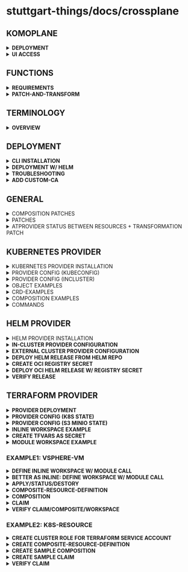 # stuttgart-things/docs/crossplane

## KOMOPLANE

<details><summary><b>DEPLOYMENT</b></summary>

```bash
helm repo add komodorio https://helm-charts.komodor.io && helm repo update
helm upgrade --install komoplane komodorio/komoplane -n komoplane --create-namespace
```

</details>

<details><summary><b>UI ACCESS</b></summary>

```bash
export POD_NAME=$(kubectl get pods --namespace komoplane -l "app.kubernetes.io/name=komoplane,app.kubernetes.io/instance=komoplane" -o jsonpath="{.items[0].metadata.name}")
export CONTAINER_PORT=$(kubectl get pod --namespace komoplane $POD_NAME -o jsonpath="{.spec.containers[0].ports[0].containerPort}")
kubectl --namespace komoplane port-forward $POD_NAME 8090:$CONTAINER_PORT
```

</details>

## FUNCTIONS

<details><summary><b>REQUIREMENTS</b></summary>

```bash
curl -sL "https://raw.githubusercontent.com/crossplane/crossplane/master/install.sh" | sh
sudo mv crossplane /usr/local/bin
# Docker also needs to be installed
```

</details>

<details><summary><b>PATCH-AND-TRANSFORM</b></summary>

```bash
cat <<EOF > ./functions.yaml
---
apiVersion: pkg.crossplane.io/v1beta1
kind: Function
metadata:
  name: function-patch-and-transform
spec:
  package: xpkg.upbound.io/crossplane-contrib/function-patch-and-transform:v0.1.4
EOF
```

```bash
cat <<EOF > ./composition.yaml
---
apiVersion: apiextensions.crossplane.io/v1
kind: Composition
metadata:
  name: function-patch-and-transform
spec:
  compositeTypeRef:
    apiVersion: example.crossplane.io/v1
    kind: XR
  mode: Pipeline
  pipeline:
  - step: patch-and-transform
    functionRef:
      name: function-patch-and-transform
    input:
      apiVersion: pt.fn.crossplane.io/v1beta1
      kind: Resources
      resources:
      - name: bucket
        base:
          apiVersion: s3.aws.upbound.io/v1beta1
          kind: Bucket
        patches:
        - type: FromCompositeFieldPath
          fromFieldPath: "spec.location"
          toFieldPath: "spec.forProvider.region"
          transforms:
          - type: map
            map:
              DE: "frankfurt"
EOF
```

```bash
cat <<EOF > ./composition.yaml
---
apiVersion: example.crossplane.io/v1
kind: XR
metadata:
  name: example-xr1
specd :
  location: US
```

```bash
crossplane beta render xr.yaml composition.yaml function.yaml
```

</details>

## TERMINOLOGY

<details><summary><b>OVERVIEW</b></summary>

| KIND                        | DESCRIPTION                                                                                                                                                                                                                                                                                                                                                           |
| --------------------------- | --------------------------------------------------------------------------------------------------------------------------------------------------------------------------------------------------------------------------------------------------------------------------------------------------------------------------------------------------------------------- |
| Provider                    | enable Crossplane to provision infrastructure on an external service                                                                                                                                                                                                                                                                                                  |
| ProviderConfig              | each Provider package has its own configuration type                                                                                                                                                                                                                                                                                                                  |
| Composition                 | Terraform fanboys might think of a Composition as a Terraform module - the HCL code that describes how to take input variables and use them to create resources in some cloud - Helm fanboys might think of a Composition as a Helm chart's templates; the moustache templated YAML files that describe how to take Helm chart values and render Kubernetes resources |
| CompositeResourceDefinition | There isn't a direct analog to XRDs in the Helm ecosystem, but they're a little bit like the variable blocks in a Terraform module that define which variables exist, whether those variables are strings or integers, whether they're required or optional, etc.                                                                                                     |
| Composite Resource Claim    | Claims map to the same concepts as described above under the composite resource heading; i.e. tfvars files and Helm values.yaml files. Imagine that some tfvars files and some values.yaml files were only accessible to the platform team while others were offered to application teams; that's the difference between a composite resource and a claim.            |

</details>

## DEPLOYMENT

<details><summary><b>CLI INSTALLATION</b></summary>

```bash
curl -sL "https://raw.githubusercontent.com/crossplane/crossplane/master/install.sh" | sh
sudo mv crossplane /usr/local/bin
```

</details>

<details><summary><b>DEPLOYMENT W/ HELM</b></summary>

[provider-helm](https://github.com/crossplane-contrib/provider-helm/tree/master)

```bash
kubectl create namespace crossplane-system
helm repo add crossplane-stable https://charts.crossplane.io/stable && helm repo update

helm upgrade --install crossplane --wait \
--namespace crossplane-system \
crossplane-stable/crossplane --version 1.14.5

kubectl api-resources | grep upbound
```

</details>

<details><summary><b>TROUBLESHOOTING</b></summary>

```bash
# DEBUG PROVIDER RELATED ISSUES
kubectl describe providerrevisions

# GET PACKAGE REVISION
kubectl get pkgrev

# LIST PROVIDERS
kubectl get providers.pkg.crossplane.io -A

# DEBUG/TRACE XRD W/ CROSSPLANE CLI
crossplane beta trace metallbconfig labda-test -n crossplane-system -o wide # EXAMPLE
```

</details>

<details><summary><b>ADD CUSTOM-CA</b></summary>

```yaml
# CABUNDLE AS CM
apiVersion: v1
kind: ConfigMap
metadata:
  name: cert-bundle
  namespace: crossplane-system
data:
  ca-certificates.crt: |-
    -----BEGIN CERTIFICATE-----
    MIIFijCCA3KgAwIBA #..
```

```yaml
# CONTROLLER CONFIG
apiVersion: pkg.crossplane.io/v1alpha1
kind: ControllerConfig
metadata:
  name: cert-bundle
spec:
  volumeMounts:
    - name: cert-bundle
      mountPath: /etc/ssl/certs
  volumes:
    - name: cert-bundle
      configMap:
        name: cert-bundle
  envFrom:
    - secretRef:
        name: s3
```

```yaml
# CONTROLLER REF
apiVersion: pkg.crossplane.io/v1
kind: Provider
metadata:
  name: provider-terraform
spec:
  package: xpkg.upbound.io/upbound/provider-terraform:v0.13.0
  controllerConfigRef:
    name: cert-bundle
```

</details>

## GENERAL

<details><summary>COMPOSITION PATCHES</summary>

```yaml
# FROMCOMPOSITEFIELDPATH
- type: FromCompositeFieldPath
  fromFieldPath: spec.tfvars.secretNamespace
  toFieldPath: spec.forProvider.varFiles[0].secretKeyRef.namespace
```

```yaml
# COMBINEFROMCOMPOSITE
- type: CombineFromComposite
  combine:
    variables:
      - fromFieldPath: spec.group
      - fromFieldPath: spec.repository
    strategy: string
    string:
      fmt: "https://github.com/%s/%s"
  toFieldPath: spec.forProvider.values.githubConfigUrl
```

</details>

<details><summary>PATCHES</summary>

```bash
https://github.com/crossplane/crossplane/issues/2072
https://vrelevant.net/crossplane-composition-patches-combine-patches/
https://vrelevant.net/crossplane-composition-patches-fromcompositefieldpath/
```

</details>

<details><summary>ATPROVIDER STATUS BETWEEN RESOURCES + TRANSFORMATION PATCH</summary>

```yaml
resources:
  - name: vsphere-vm
    base:
# ..
output "ip" {
  value = [module.vsphere-vm.ip]
}
# ..
patches:
  - type: ToCompositeFieldPath
    fromFieldPath: status.atProvider.outputs.ip
    toFieldPath: status.share.vmIP
    policy:
      fromFieldPath: Required
# ..
- name: test-config
  base:
# ..
data:
  database_host: "192.168.0.1"
# ..
patches:
  - fromFieldPath: status.share.vmIP
    toFieldPath: spec.forProvider.manifest.data.database_host
    policy:
      fromFieldPath: Required
    transforms:
      - type: string
        string:
          type: Join
          join:
            separator: ","
```

</details>

## KUBERNETES PROVIDER

<details><summary>KUBERNETES PROVIDER INSTALLATION</summary>

```bash
kubectl apply -f - <<EOF
apiVersion: pkg.crossplane.io/v1
kind: Provider
metadata:
  name: provider-kubernetes
spec:
  package: "crossplanecontrib/provider-kubernetes:v0.11.2" # main for latest
EOF
```

</details>

<details><summary>PROVIDER CONFIG (KUBECONFIG)</summary>

```bash
# CREATE KUBECONFIG SECRET FROM LOCAL FILE
kubectl -n crossplane-system create secret generic kubeconfig-dev43 --from-file=/home/sthings/.kube/pve-dev43
```

```bash
kubectl apply -f - <<EOF
apiVersion: kubernetes.crossplane.io/v1alpha1
kind: ProviderConfig
metadata:
  name: kubernetes-dev43
spec:
  credentials:
    source: Secret
    secretRef:
      namespace: crossplane-system
      name: kubeconfig-dev43
      key: pve-dev43
EOF
```

</details>

<details><summary>PROVIDER CONFIG (INCLUSTER)</summary>

```bash
kubectl apply -f - <<EOF
apiVersion: kubernetes.crossplane.io/v1alpha1
kind: ProviderConfig
metadata:
  name: kubernetes-incluster
spec:
  credentials:
    source: InjectedIdentity
EOF
```

```bash
# ADDC SERVICE ACCOUNT CLUSTERROLEBINDING
SA=$(kubectl -n crossplane-system get sa -o name | grep provider-kubernetes | sed -e 's|serviceaccount\/|crossplane-system:|g')
kubectl create clusterrolebinding provider-kubernetes-admin-binding --clusterrole cluster-admin --serviceaccount="${SA}"
```

</details>

<details><summary>OBJECT EXAMPLES</summary>

```bash
kubectl apply -f - <<EOF
apiVersion: kubernetes.crossplane.io/v1alpha2
kind: Object
metadata:
  name: sample-namespace
spec:
  forProvider:
    manifest:
      apiVersion: v1
      kind: Namespace
      metadata:
        labels:
          example: "true"
  providerConfigRef:
    name: kubernetes-dev43
EOF
```

```bash
kubectl apply -f - <<EOF
apiVersion: kubernetes.crossplane.io/v1alpha2
kind: Object
metadata:
  name: sandiego-rke2
spec:
  providerConfigRef:
    name: kubernetes-labul-bootstrap
  forProvider:
    manifest:
      apiVersion: tekton.dev/v1
      kind: PipelineRun
      metadata:
        namespace: tektoncd
      spec:
        pipelineRef:
          resolver: git
          params:
            - name: url
              value: https://github.com/stuttgart-things/stuttgart-things.git
            - name: revision
              value: rancher-280
            - name: pathInRepo
              value: stageTime/pipelines/execute-ansible-playbooks.yaml
        workspaces:
          - name: shared-workspace
            volumeClaimTemplate:
              spec:
                storageClassName: openebs-hostpath
                accessModes:
                  - ReadWriteOnce
                resources:
                  requests:
                    storage: 20Mi
        params:
          - name: ansibleWorkingImage
            value: "eu.gcr.io/stuttgart-things/sthings-ansible:9.1.0"
          - name: createInventory
            value: "true"
          - name: gitRepoUrl
            value: https://github.com/stuttgart-things/stuttgart-things.git
          - name: gitRevision
            value: "rancher-280"
          - name: gitWorkspaceSubdirectory
            value: "/ansible/rke2"
          - name: vaultSecretName
            value: vault
          - name: installExtraRoles
            value: "true"
          - name: ansibleExtraRoles
            value:
              - "https://github.com/stuttgart-things/install-requirements.git"
              - "https://github.com/stuttgart-things/manage-filesystem.git"
              - "https://github.com/stuttgart-things/install-configure-vault.git"
              - "https://github.com/stuttgart-things/deploy-configure-rke"
          - name: ansiblePlaybooks
            value:
              - "ansible/playbooks/prepare-env.yaml"
              - "ansible/playbooks/base-os.yaml"
              - "ansible/playbooks/deploy-rke2.yaml"
              - "ansible/playbooks/upload-kubeconfig-vault.yaml"
          - name: ansibleVarsFile
            value:
              - "manage_filesystem+-true"
              - "update_packages+-true"
              - "install_requirements+-true"
              - "install_motd+-true"
              - "username+-sthings"
              - "lvm_home_sizing+-'15%'"
              - "lvm_root_sizing+-'35%'"
              - "lvm_var_sizing+-'50%'"
              - "send_to_msteams+-true"
              - "reboot_all+-false"
              - "cluster_name+-sandiego"
              - "rke2_k8s_version+-1.27.7"
              - "rke2_release_kind+-rke2r2"
              - "cluster_setup+-singleode"
              - "target_host+-sandiego.labul.sva.de"
              - "kubeconfig_path+-/etc/rancher/rke2/rke2.yaml"
              - "secret_path_kubeconfig+-kubeconfigs"
              # - "pause_time+-10"
          - name: ansibleVarsInventory
            value:
              - "initial_master_node+[\"sandiego.labul.sva.de\"]"
              - "additional_master_nodes+[\"\"]"
EOF
```

</details>

<details><summary>CRD-EXAMPLES</summary>

```yaml
apiVersion: apiextensions.crossplane.io/v1
kind: CompositeResourceDefinition
metadata:
  name: xbaseosruns.resources.stuttgart-things.com
spec:
  connectionSecretKeys:
    - kubeconfig
  group: resources.stuttgart-things.com
  names:
    kind: XBaseOsRun
    plural: xbaseosruns
  claimNames:
    kind: BaseOsRun
    plural: baseosruns
  versions:
    - name: v1alpha1
      served: true
      referenceable: true
      schema:
        openAPIV3Schema:
          description: A BaseOsRun is a composite resource that represents a Tekton PipelineRun provisioning a base setup on a given set of virual machines
          type: object
          properties:
            spec:
              type: object
              properties:
                pipelineRunName:
                  type: string
                  description: Name of pipelineRun resource
                pipelineNamespace:
                  type: string
                  default: tektoncd
                  description: Namespace of pipelineRun resource
              required:
                - pipelineRunName
            status:
              description: A Status represents the observed state
              properties:
                share:
                  description: Freeform field containing status information
                  type: object
                  x-kubernetes-preserve-unknown-fields: true
              type: object
```

<details><summary>STRING-DEFINITION</summary>

```yaml
# STRING
properties:
  spec:
    type: object
    properties:
      pipelineRunName:
        type: string
        description: Name of pipelineRun resource
```

</details>

<details><summary>STRING-ARRAY-DEFINITION</summary>

```yaml
# STRING ARRAY
playbooks:
  type: array
  description: Ansible playbooks
  items:
    type: string
  default:
    - "ansible/playbooks/prepare-env.yaml"
    - "ansible/playbooks/base-os.yaml"
```

</details>

</details>

<details><summary>COMPOSITION EXAMPLES</summary>

```yaml
---
apiVersion: apiextensions.crossplane.io/v1
kind: Composition
metadata:
  name: baseos-run
  labels:
    crossplane.io/xrd: xbaseosruns.resources.stuttgart-things.com
spec:
  writeConnectionSecretsToNamespace: crossplane-system
  compositeTypeRef:
    apiVersion: resources.stuttgart-things.com/v1alpha1
    kind: XBaseOsRun
  resources:
    - base:
        apiVersion: kubernetes.crossplane.io/v1alpha2
        kind: Object
        spec:
          providerConfigRef:
            name: kubernetes-labul-bootstrap
          forProvider:
            manifest:
              apiVersion: tekton.dev/v1
              kind: PipelineRun
              metadata:
                name: guestbook
                namespace: tektoncd
              spec:
                pipelineRef:
                  resolver: git
                  params:
                    - name: url
                      value: https://github.com/stuttgart-things/stuttgart-things.git
                    - name: revision
                      value: rancher-280
                    - name: pathInRepo
                      value: stageTime/pipelines/execute-ansible-playbooks.yaml
                workspaces:
                  - name: shared-workspace
                    volumeClaimTemplate:
                      spec:
                        storageClassName: openebs-hostpath
                        accessModes:
                          - ReadWriteOnce
                        resources:
                          requests:
                            storage: 20Mi
                params:
                  - name: ansibleWorkingImage
                    value: "eu.gcr.io/stuttgart-things/sthings-ansible:9.1.0"
                  - name: createInventory
                    value: "true"
                  - name: gitRepoUrl
                    value: https://github.com/stuttgart-things/stuttgart-things.git
                  - name: gitRevision
                    value: "rancher-280"
                  - name: gitWorkspaceSubdirectory
                    value: "/ansible/rke2"
                  - name: vaultSecretName
                    value: vault
                  - name: installExtraRoles
                    value: "true"
                  - name: ansibleExtraRoles
                    value:
                      - "https://github.com/stuttgart-things/install-requirements.git"
                      - "https://github.com/stuttgart-things/manage-filesystem.git"
                      - "https://github.com/stuttgart-things/install-configure-vault.git"
                      - "https://github.com/stuttgart-things/deploy-configure-rke"
                  - name: ansiblePlaybooks
                    value:
                      - "ansible/playbooks/prepare-env.yaml"
                      - "ansible/playbooks/base-os.yaml"
                      - "ansible/playbooks/deploy-rke2.yaml"
                      - "ansible/playbooks/upload-kubeconfig-vault.yaml"
                  - name: ansibleVarsFile
                    value:
                      - "manage_filesystem+-true"
                      - "update_packages+-true"
                      - "install_requirements+-true"
                      - "install_motd+-true"
                      - "username+-sthings"
                      - "lvm_home_sizing+-'15%'"
                      - "lvm_root_sizing+-'35%'"
                      - "lvm_var_sizing+-'50%'"
                      - "send_to_msteams+-true"
                      - "reboot_all+-false"
                      - "cluster_name+-sandiego"
                      - "rke2_k8s_version+-1.27.7"
                      - "rke2_release_kind+-rke2r2"
                      - "cluster_setup+-singleode"
                      - "target_host+-sandiego.labul.sva.de"
                      - "kubeconfig_path+-/etc/rancher/rke2/rke2.yaml"
                      - "secret_path_kubeconfig+-kubeconfigs"
                      # - "pause_time+-10"
                  - name: ansibleVarsInventory
                    value:
                      - 'initial_master_node+["sandiego.labul.sva.de"]'
                      - 'additional_master_nodes+[""]'
      patches:
        - type: FromCompositeFieldPath
          fromFieldPath: spec.pipelineRunName
          toFieldPath: spec.forProvider.manifest.metadata.name
```

</details>

<details><summary>COMMANDS</summary>

```bash
kubectl get crossplane # GET ALL
kubectl get object -A # GET ALL OBJECTS IN CLUSTER
kubectl get providerconfigusage.kubernetes.crossplane.io # GET PROVIDERUSAGE
kubectl get compositionrevision.apiextensions.crossplane.io -A
kubectl describe compositionrevision.apiextensions.crossplane.io/

# RENDERING PROBLEMS
kubectl get composite
kubectl describe xbaseosrun.resources.stuttgart-things.com/<COMPOSITE-NAME>
```

</details>

## HELM PROVIDER

<details><summary>HELM PROVIDER INSTALLATION</summary>

```bash
kubectl apply -f - <<EOF
apiVersion: pkg.crossplane.io/v1
kind: Provider
metadata:
  name: provider-helm
spec:
  package: "crossplanecontrib/provider-helm:master"
EOF
```

</details>

<details><summary><b>IN-CLUSTER PROVIDER CONFIGURATION</b></summary>

```bash
# DEPLOY HELM RELEASES ON THE SAME CLUSTER CROSSPLANE IS RUNNING ON
SA=$(kubectl -n crossplane-system get sa -o name | grep provider-helm | sed -e 's|serviceaccount\/|crossplane-system:|g')
kubectl create clusterrolebinding provider-helm-admin-binding --clusterrole cluster-admin --serviceaccount="${SA}"

kubectl apply -f - <<EOF
apiVersion: helm.crossplane.io/v1beta1
kind: ProviderConfig
metadata:
  name: helm-provider-incluster
spec:
  credentials:
    source: InjectedIdentity
EOF
```

</details>

<details><summary><b>EXTERNAL CLUSTER PROVIDER CONFIGURATION</b></summary>

```bash
apiVersion: v1
kind: Secret
metadata:
  name: kubeconfig-cicd
  namespace: crossplane-system
data:
  sthings-cicd: <KUBECONFIG-BASE64>
type: Opaque
```

```bash
kubectl apply -f - <<EOF
apiVersion: helm.crossplane.io/v1beta1
kind: ProviderConfig
metadata:
  name: cicd
spec:
  credentials:
    source: Secret
    secretRef:
      name: kubeconfig-cicd
      namespace: crossplane-system
      key: sthings-cicd
EOF
```

</details>

<details><summary><b>DEPLOY HELM RELEASE FROM HELM REPO</b></summary>

```bash
kubectl apply -f - <<EOF
apiVersion: helm.crossplane.io/v1beta1
kind: Release
metadata:
  name: goldilocks-example
spec:
  forProvider:
    chart:
      name: goldilocks
      repository: https://charts.fairwinds.com/stable
      version: 8.0.0
    namespace: goldilocks
    insecureSkipTLSVerify: true
    skipCreateNamespace: false
    wait: true
    skipCRDs: true
    values:
      service:
        type: ClusterIP
  providerConfigRef:
    name: helm-provider-incluster
EOF
```

</details>

<details><summary><b>CREATE OCI REGISTRY SECRET</b></summary>

```bash
kubectl apply -f - <<EOF
apiVersion: v1
kind: Secret
metadata:
  name: ghcr
  namespace: crossplane-system
type: Opaque
stringData:
  username: <USERNAME>
  password: <PASSWORD>
EOF
```

</details>

<details><summary><b>DEPLOY OCI HELM RELEASE W/ REGISTRY SECRET</b></summary>

```bash
kubectl apply -f - <<EOF
---
apiVersion: helm.crossplane.io/v1beta1
kind: Release
metadata:
  name: ghr-deploy-configure-rke-cicd
  namespace: crossplane-system
spec:
  forProvider:
    chart:
      name: gha-runner-scale-set
      repository: oci://ghcr.io/actions/actions-runner-controller-charts
      version: 0.8.0
      pullSecretRef:
        name: ghcr
        namespace: crossplane-system
    namespace: arc-systems
    insecureSkipTLSVerify: false
    skipCreateNamespace: false
    wait: true
    skipCRDs: true
    set:
      - name: githubConfigSecret.github_token
        valueFrom:
          secretKeyRef:
            key: GITHUB_TOKEN
            name: github-flux-secrets
            namespace: flux-system
    values:
      githubConfigUrl: https://github.com/stuttgart-things/deploy-configure-rke
      containerMode:
        type: kubernetes
        kubernetesModeWorkVolumeClaim:
          accessModes: ["ReadWriteOnce"]
          storageClassName: openebs-hostpath
          resources:
            requests:
              storage: 50Mi
      template:
        spec:
          containers:
          - name: runner
            image: ghcr.io/actions/actions-runner:2.314.1
            command: ["/home/runner/run.sh"]
            env:
              - name: ACTIONS_RUNNER_REQUIRE_JOB_CONTAINER
                value: "false"
              - name: ACTIONS_RUNNER_POD_NAME
                valueFrom:
                  fieldRef:
                    fieldPath: metadata.name
          initContainers:
            - name: kube-init
              image: ghcr.io/actions/actions-runner:2.314.1
              command: ["/bin/sh", "-c"]
              args:
                - |
                  whoami
              volumeMounts:
                - name: work
                  mountPath: /home/runner/_work
  providerConfigRef:
    name: cicd
EOF
```

</details>

<details><summary><b>VERIFY RELEASE</b></summary>

```bash
kubectl get Release
```

</details>

## TERRAFORM PROVIDER

<details><summary><b>PROVIDER DEPLOYMENT</b></summary>

```bash
kubectl apply -f - <<EOF
apiVersion: pkg.crossplane.io/v1
kind: Provider
metadata:
  name: provider-terraform
spec:
  package: xpkg.upbound.io/upbound/provider-terraform:v0.13.0
EOF
```

</details>

<details><summary><b>PROVIDER CONFIG (K8S STATE)</b></summary>

```bash
kubectl apply -f - <<EOF
apiVersion: tf.upbound.io/v1beta1
kind: ProviderConfig
metadata:
  name: default
spec:
  configuration: |
    terraform {
      backend "kubernetes" {
        secret_suffix     = "providerconfig-default"
        namespace         = "crossplane-system"
        in_cluster_config = true
      }
    }
EOF
```

</details>

<details><summary><b>PROVIDER CONFIG (S3 MINIO STATE)</b></summary>

```bash
kubectl apply -f - <<EOF
apiVersion: v1
kind: Secret
metadata:
  name: s3
  namespace: crossplane-system
type: Opaque
stringData:
  AWS_ACCESS_KEY_ID: <ACCESS-KEY>
  AWS_SECRET_ACCESS_KEY: <SECRET-ACCESS-KEY>
EOF
```

```bash
kubectl apply -f - <<EOF
apiVersion: tf.upbound.io/v1beta1
kind: ProviderConfig
metadata:
  name: artifacts-labul-vsphere
  namespace: default
spec:
  configuration: |
    terraform {
      backend "s3" {
        endpoint = "https://artifacts.automation.sthings-vsphere.labul.sva.de"
        key = "terraform2.tfstate"
        region = "main"
        bucket = "terraform"
        skip_credentials_validation = true
        skip_metadata_api_check = true
        skip_region_validation = true
        force_path_style = true
      }
    }
EOF
```

</details>

<details><summary><b>INLINE WORKSPACE EXAMPLE</b></summary>

```bash
kubectl apply -f - <<EOF
apiVersion: tf.upbound.io/v1beta1
kind: Workspace
metadata:
  name: example-inline
  annotations:
    crossplane.io/external-name: hello
spec:
  forProvider:
    source: Inline
    module: |
      output "hello_world" {
        value = "Hello, World!"
      }
  writeConnectionSecretToRef:
    namespace: default
    name: terraform-workspace-example-inline
EOF
```

</details>

<details><summary><b>CREATE TFVARS AS SECRET</b></summary>

```bash
# CREATE terraform.tfvars
cat <<EOF > terraform.tfvars
vsphere_user = "<USER>"
vsphere_password = "<PASSWORD>"
vm_ssh_user = "<SSH_USER>"
vm_ssh_password = "<SSH_PASSWORD>"
EOF
```

```bash
# CREATE SECRET
kubectl create secret generic vsphere-tfvars --from-file=terraform.tfvars
```

</details>

<details><summary><b>MODULE WORKSPACE EXAMPLE</b></summary>

```yaml
---
apiVersion: tf.upbound.io/v1beta1
kind: Workspace
metadata:
  name: appserver
  annotations:
    crossplane.io/external-name: pve-vm
spec:
  providerConfigRef:
    name: terraform-default
  forProvider:
    source: Remote
    module: git::https://github.com/stuttgart-things/proxmox-vm.git?ref=v2.9.14-1.5.5
    vars:
      - key: vm_count
        value: "1"
      - key: vm_num_cpus
        value: "4"
      - key: vm_memory
        value: "4096"
      - key: vm_name
        value: appserver
      - key: vm_template
        value: ubuntu22
      - key: pve_network
        value: vmbr103
      - key: pve_datastore
        value: v3700
      - key: vm_disk_size
        value: 128G
      - key: pve_folder_path
        value: stuttgart-things
      - key: pve_cluster_node
        value: sthings-pve1
    varFiles:
      - source: SecretKey
        secretKeyRef:
          namespace: default
          name: pve-tfvars
          key: terraform.tfvars
  writeConnectionSecretToRef:
    namespace: default
    name: terraform-workspace-appserver
```

```hcl
# tfvars
pve_api_url="<API-URL>"
pve_api_user="<API-USER>"
pve_api_password="<API-PASSWORD>"
vm_ssh_user="<SSH-USER>"
vm_ssh_password="<SSH-PASSWORD>"
```

</details>

### EXAMPLE1: VSPHERE-VM

<details><summary><b>DEFINE INLINE WORKSPACE W/ MODULE CALL</b></summary>

```yaml
apiVersion: tf.upbound.io/v1beta1
kind: Workspace
metadata:
  name: vsphere-vm-labda-1
  annotations:
    crossplane.io/external-name: vsphere-vm-labda-1
spec:
  forProvider:
    source: Inline
    module: |
      module "labda-vm" {
        source = "github.com/stuttgart-things/vsphere-vm"
        vm_count               = 1
        vsphere_vm_name        = "michigan3"
        vm_memory              = 6144
        vm_disk_size           = "64"
        vm_num_cpus            = 6
        firmware               = "bios"
        vsphere_vm_folder_path = "stuttgart-things/testing"
        vsphere_datacenter     = "/NetApp-HCI-Datacenter"
        vsphere_datastore      = "/NetApp-HCI-Datacenter/datastore/DatastoreCluster/NetApp-HCI-Datastore-02"
        vsphere_resource_pool  = "Resources"
        vsphere_network        = "/NetApp-HCI-Datacenter/network/tiab-prod"
        vsphere_vm_template    = "/NetApp-HCI-Datacenter/vm/stuttgart-things/vm-templates/ubuntu23"
        vm_ssh_user            = var.vm_ssh_user
        vm_ssh_password        = var.vm_ssh_password
        bootstrap              = ["echo STUTTGART-THINGS"]
        annotation             = "VSPHERE-VM BUILD w/ TERRAFORM CROSSPLANE PROVIDER FOR STUTTGART-THINGS"
      }

      provider "vsphere" {
        user                 = var.vsphere_user
        password             = var.vsphere_password
        vsphere_server       = var.vsphere_server
        allow_unverified_ssl = true
      }

      variable "vsphere_server" {
        type        = string
        default     = false
        description = "vsphere server"
      }

      variable "vsphere_user" {
        type        = string
        default     = false
        description = "password of vsphere user"
      }

      variable "vsphere_password" {
        type        = string
        default     = false
        description = "password of vsphere user"
      }

      variable "vm_ssh_user" {
        type        = string
        default     = false
        description = "username of ssh user for vm"
      }

      variable "vm_ssh_password" {
        type        = string
        default     = false
        description = "password of ssh user for vm"
      }

    varFiles:
      - source: SecretKey
        secretKeyRef:
          namespace: default
          name: vsphere-tfvars
          key: terraform.tfvars
  writeConnectionSecretToRef:
    namespace: default
    name: terraform-workspace-vsphere-vm-labda-1
```

</details>

<details><summary><b>BETTER AS INLINE: DEFINE WORKSPACE W/ MODULE CALL</b></summary>

```yaml
---
apiVersion: tf.upbound.io/v1beta1
kind: Workspace
metadata:
  name: dallas52
  annotations:
    crossplane.io/external-name: vsphere-vm
spec:
  providerConfigRef:
    name: terraform-default
  forProvider:
    source: Remote
    module: git::https://github.com/stuttgart-things/vsphere-vm.git?ref=v1.6.6-2.6.1
    vars:
      - key: vm_count
        value: "1"
      - key: vsphere_vm_name
        value: dallas52
      - key: vm_memory
        value: "6144"
      - key: vm_disk_size
        value: "64"
      - key: vm_num_cpus
        value: "6"
      - key: firmware
        value: bios
      - key: vsphere_vm_folder_path
        value: phermann/testing
      - key: vsphere_datacenter
        value: /LabUL
      - key: vsphere_datastore
        value: /LabUL/datastore/UL-ESX-SAS-02
      - key: vsphere_resource_pool
        value: /LabUL/host/Cluster01/Resources
      - key: vsphere_network
        value: /LabUL/network/LAB-10.31.103
      - key: vsphere_vm_template
        value: /LabUL/vm/phermann/vm-templates/ubuntu22
      - key: bootstrap
        value: '["echo STUTTGART-THINGS"]'
      - key: annotation
        value: VSPHERE-VM BUILD w/ CROSSPLANE FOR STUTTGART-THINGS
      - key: unverified_ssl
        value: "true"
    varFiles:
      - source: SecretKey
        secretKeyRef:
          namespace: default
          name: vsphere-labul-tfvars
          key: vsphere-labul.tfvars
  writeConnectionSecretToRef:
    namespace: default
    name: terraform-workspace-dallas52
```

</details>

<details><summary><b>APPLY/STATUS/DESTORY</b></summary>

```bash
kubectl apply -f <WORKSPACE-DEFINITION>.yaml
kubectl describe workspace <WORKSPACE_NAME> | grep Status -A10
kubectl delete workspace <WORKSPACE_NAME>
```

</details>

<details><summary><b>COMPOSITE-RESOURCE-DEFINITION</b></summary>

```yaml
---
apiVersion: apiextensions.crossplane.io/v1
kind: CompositeResourceDefinition
metadata:
  name: xvspherevms.resources.stuttgart-things.com
spec:
  group: resources.stuttgart-things.com
  names:
    kind: XVsphereVM
    plural: xvspherevms
  claimNames:
    kind: VsphereVM
    plural: vspherevms
  versions:
    - name: v1alpha1
      served: true
      referenceable: true
      schema:
        openAPIV3Schema:
          type: object
          properties:
            spec:
              type: object
              properties:
                vm:
                  type: object
                  properties:
                    count:
                      type: string
                      default: "1"
                    name:
                      type: string
                    ram:
                      type: string
                      default: "4096"
                    disk:
                      type: string
                      default: "64"
                    cpu:
                      type: string
                      default: "4"
                    firmware:
                      type: string
                      default: "bios"
                    folderPath:
                      type: string
                    datacenter:
                      type: string
                    datastore:
                      type: string
                    resourcePool:
                      type: string
                    network:
                      type: string
                    template:
                      type: string
                    bootstrap:
                      type: string
                      default: '["echo STUTTGART-THINGS"]'
                    annotation:
                      type: string
                      default: VSPHERE-VM BUILD w/ CROSSPLANE FOR STUTTGART-THINGS
                    unverifiedSsl:
                      type: string
                      default: "true"
                  required:
                    - name
                    - ram
                    - disk
                    - cpu
                    - folderPath
                    - datacenter
                    - datastore
                    - resourcePool
                    - network
                    - template
                tfvars:
                  type: object
                  properties:
                    secretName:
                      type: string
                    secretNamespace:
                      type: string
                      default: default
                    secretKey:
                      type: string
                      default: terraform.tfvars
                  required:
                    - secretName
                connectionSecret:
                  type: object
                  properties:
                    name:
                      type: string
                    namespace:
                      type: string
                      default: default
                  required:
                    - name
                providerRef:
                  type: object
                  properties:
                    name:
                      type: string
                  required:
                    - name
              required:
                - vm
                - tfvars
                - connectionSecret
                - providerRef
```

</details>

<details><summary><b>COMPOSITION</b></summary>

```yaml
---
apiVersion: apiextensions.crossplane.io/v1
kind: Composition
metadata:
  name: vsphere-vm
  labels:
    crossplane.io/xrd: xvspherevms.resources.stuttgart-things.com
spec:
  compositeTypeRef:
    apiVersion: resources.stuttgart-things.com/v1alpha1
    kind: XVsphereVM
  resources:
    - name: vsphere-vm
      base:
        kind: Workspace
        apiVersion: tf.upbound.io/v1beta1
        metadata:
          annotations:
            crossplane.io/external-name: vsphere-vm
        spec:
          providerConfigRef:
            name: terraform-default
          writeConnectionSecretToRef:
            name: vsphere-vm-test
            namespace: crossplane-system
          forProvider:
            source: Remote
            module: git::https://github.com/stuttgart-things/vsphere-vm.git?ref=v1.6.6-2.6.1
            vars:
              - key: vm_count
                type: integer
                value: "1"
              - key: vsphere_vm_name
                type: string
              - key: vm_memory
                type: integer
                value: "4096"
              - key: vm_disk_size
                type: integer
                value: "64"
              - key: vm_num_cpus
                type: integer
                value: "4"
              - key: firmware
                type: string
                value: bios
              - key: vsphere_vm_folder_path
                type: string
              - key: vsphere_datacenter
                type: string
              - key: vsphere_datastore
                type: string
              - key: vsphere_resource_pool
                type: string
              - key: vsphere_network
                type: string
              - key: vsphere_vm_template
                type: string
              - key: bootstrap
                type: string
                value: '["echo STUTTGART-THINGS"]'
              - key: annotation
                type: string
                value: VSPHERE-VM BUILD w/ CROSSPLANE FOR STUTTGART-THINGS
              - key: unverified_ssl
                type: string
                value: "true"
            varFiles:
              - source: SecretKey
                secretKeyRef:
                  namespace: default
                  name: vsphere-tfvars
                  key: terraform.tfvars
      patches:
        - type: FromCompositeFieldPath
          fromFieldPath: spec.vm.count
          toFieldPath: spec.forProvider.vars[0].value
        - type: FromCompositeFieldPath
          fromFieldPath: spec.vm.name
          toFieldPath: spec.forProvider.vars[1].value
        - type: FromCompositeFieldPath
          fromFieldPath: spec.vm.ram
          toFieldPath: spec.forProvider.vars[2].value
        - type: FromCompositeFieldPath
          fromFieldPath: spec.vm.disk
          toFieldPath: spec.forProvider.vars[3].value
        - type: FromCompositeFieldPath
          fromFieldPath: spec.vm.cpu
          toFieldPath: spec.forProvider.vars[4].value
        - type: FromCompositeFieldPath
          fromFieldPath: spec.vm.firmware
          toFieldPath: spec.forProvider.vars[5].value
        - type: FromCompositeFieldPath
          fromFieldPath: spec.vm.folderPath
          toFieldPath: spec.forProvider.vars[6].value
        - type: FromCompositeFieldPath
          fromFieldPath: spec.vm.datacenter
          toFieldPath: spec.forProvider.vars[7].value
        - type: FromCompositeFieldPath
          fromFieldPath: spec.vm.datastore
          toFieldPath: spec.forProvider.vars[8].value
        - type: FromCompositeFieldPath
          fromFieldPath: spec.vm.resourcePool
          toFieldPath: spec.forProvider.vars[9].value
        - type: FromCompositeFieldPath
          fromFieldPath: spec.vm.network
          toFieldPath: spec.forProvider.vars[10].value
        - type: FromCompositeFieldPath
          fromFieldPath: spec.vm.template
          toFieldPath: spec.forProvider.vars[11].value
        - type: FromCompositeFieldPath
          fromFieldPath: spec.vm.bootstrap
          toFieldPath: spec.forProvider.vars[12].value
        - type: FromCompositeFieldPath
          fromFieldPath: spec.vm.annotation
          toFieldPath: spec.forProvider.vars[13].value
        - type: FromCompositeFieldPath
          fromFieldPath: spec.vm.unverifiedSsl
          toFieldPath: spec.forProvider.vars[14].value
        - type: FromCompositeFieldPath
          fromFieldPath: spec.tfvars.secretName
          toFieldPath: spec.forProvider.varFiles[0].secretKeyRef.name
        - type: FromCompositeFieldPath
          fromFieldPath: spec.tfvars.secretNamespace
          toFieldPath: spec.forProvider.varFiles[0].secretKeyRef.namespace
        - type: FromCompositeFieldPath
          fromFieldPath: spec.tfvars.secretKey
          toFieldPath: spec.forProvider.varFiles[0].secretKeyRef.key
        - type: FromCompositeFieldPath
          fromFieldPath: spec.connectionSecret.name
          toFieldPath: spec.writeConnectionSecretToRef.name
        - type: FromCompositeFieldPath
          fromFieldPath: spec.connectionSecret.namespace
          toFieldPath: spec.writeConnectionSecretToRef.namespace
        - type: FromCompositeFieldPath
          fromFieldPath: spec.providerRef.name
          toFieldPath: spec.providerConfigRef.name
```

</details>

<details><summary><b>CLAIM</b></summary>

```yaml
---
apiVersion: resources.stuttgart-things.com/v1alpha1
kind: VsphereVM
metadata:
  name: torronto
  namespace: default
spec:
  providerRef:
    name: terraform-default
  vm:
    count: "1"
    name: torronto
    ram: "4096"
    disk: "32"
    cpu: "8"
    firmware: bios
    folderPath: phermann/testing
    datacenter: /LabUL
    datastore: /LabUL/datastore/UL-ESX-SAS-02
    resourcePool: /LabUL/host/Cluster01/Resources
    network: /LabUL/network/LAB-10.31.103
    template: /LabUL/vm/phermann/vm-templates/ubuntu22
    bootstrap: '["echo STUTTGART-THINGS"]'
    annotation: VSPHERE-VM BUILD w/ CROSSPLANE FOR STUTTGART-THINGS
    unverifiedSsl: "true"
  tfvars:
    secretName: vsphere-labul-tfvars
    secretNamespace: default
    secretKey: vsphere-labul.tfvars
  connectionSecret:
    name: torronto
    namespace: default
  compositionRef:
    name: vsphere-vm
```

</details>

<details><summary><b>VERIFY CLAIM/COMPOSITE/WORKSPACE</b></summary>

```bash
kubectl get crossplane # get all crossplane resources
kubectl get claim # get claims
kubectl get composite # get composite
kubectl get workspace # get workspace
kubectl describe workspace # describe workspace <WORKSPACE-NAME>
```

</details>

### EXAMPLE2: K8S-RESOURCE

<details><summary><b>CREATE CLUSTER ROLE FOR TERRAFORM SERVICE ACCOUNT</b></summary>

```bash
TERRAFORM_SERVICE_ACCOUNT=$(kubectl -n crossplane-system get sa -ojson | jq -r '.items | map(.metadata.name | select(startswith("provider-terraform"))) | .[0]')

kubectl apply -f - <<EOF
apiVersion: rbac.authorization.k8s.io/v1
kind: ClusterRole
metadata:
  name: crossplane:provider:provider-terraform
rules:
- apiGroups:
  - ""
  - "apps"
  - "extensions"
  - "networking.k8s.io"
  resources:
  - "namespaces"
  - "ingresses"
  - "services"
  - "deployments"
  verbs:
  - "*"
---
apiVersion: rbac.authorization.k8s.io/v1
kind: ClusterRoleBinding
metadata:
  name: crossplane:provider:provider-terraform
roleRef:
  apiGroup: rbac.authorization.k8s.io
  kind: ClusterRole
  name: crossplane:provider:provider-terraform
subjects:
- kind: ServiceAccount
  name: ${TERRAFORM_SERVICE_ACCOUNT}
  namespace: crossplane-system
EOF
```

</details>

<details><summary><b>CREATE COMPOSITE-RESOURCE-DEFINITION</b></summary>

```bash
kubectl apply -f - <<EOF
apiVersion: apiextensions.crossplane.io/v1
kind: CompositeResourceDefinition
metadata:
  name: xnginxapps.examples.stuttgart-things.com
spec:
  group: examples.stuttgart-things.com
  names:
    kind: XNginxApp
    plural: xnginxapps
  claimNames:
    kind: NginxApp
    plural: nginxapps
  versions:
  - name: v1alpha1
    served: true
    referenceable: true
    schema:
      openAPIV3Schema:
        type: object
        properties:
          spec:
            type: object
            properties:
              env:
                type: string
EOF
```

</details>

<details><summary><b>CREATE SAMPLE COMPOSITION</b></summary>

```bash
kubectl apply -f - <<EOF
apiVersion: apiextensions.crossplane.io/v1
kind: Composition
metadata:
  name: nginx-app
  labels:
    crossplane.io/xrd: xnginxapps.examples.stuttgart-things.com
spec:
  compositeTypeRef:
    apiVersion: examples.stuttgart-things.com/v1alpha1
    kind: XNginxApp
  resources:
  - name: nginx-app
    base:
      kind: Workspace
      apiVersion: tf.upbound.io/v1beta1
      metadata:
        annotations:
          crossplane.io/external-name: default
      spec:
        providerConfigRef:
          name: terraform-default
        forProvider:
          source: Remote
          module: git::https://github.com/stuttgart-things/stuttgart-things.git//terraform/nginx-k8s-app?ref=main
          vars:
          - key: environment
    patches:
    - type: FromCompositeFieldPath
      fromFieldPath: spec.env
      toFieldPath: spec.forProvider.vars[0].value
EOF
```

</details>

<details><summary><b>CREATE SAMPLE CLAIM</b></summary>

```bash
kubectl apply -f - <<EOF
apiVersion: examples.stuttgart-things.com/v1alpha1
kind: NginxApp
metadata:
  name: nginx-app-staging
spec:
  env: stag1
  compositionRef:
    name: nginx-app
EOF
```

</details>

<details><summary><b>VERIFY CLAIM</b></summary>

```bash
kubectl get NginxApp
```

</details>
